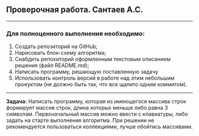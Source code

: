## Проверочная работа. Сантаев А.С.
***
### Для полноценного выполнения необходимо:
1. Создать репозиторий на GitHub;
2. Нарисовать блок-схему алгоритма;
3. Снабдить репохиторий оформленным текстовым описанием решения (файл README.md);
4. Написать программу, решающую поставленную задачу
5. Использовать контроль версий в работе над этим небольшим проеуктом (не должно быть так, что все щалито одним коммитом).
---
**Задача:** Написать программу, которая из имеющегося массива строк формирует массив строк, длина которых меньше либо равна 3 символам. Первоначальный массив можно ввести с клавиатуры, либо задать на старте выполнения алгоритма. При решении не рекомендуется пользоваться коллекциями, лучше обойтись массивами.